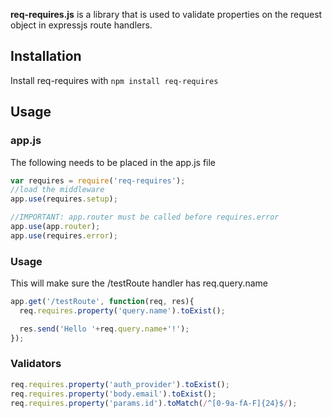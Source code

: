 **req-requires.js** is a library that is used to validate properties on the request object in expressjs route handlers.

## Installation

Install req-requires with `npm install req-requires`

## Usage

### app.js
The following needs to be placed in the app.js file
```javascript
var requires = require('req-requires');
//load the middleware
app.use(requires.setup);

//IMPORTANT: app.router must be called before requires.error
app.use(app.router);
app.use(requires.error);
```

### Usage

This will make sure the /testRoute handler has req.query.name
```javascript
app.get('/testRoute', function(req, res){
  req.requires.property('query.name').toExist();

  res.send('Hello '+req.query.name+'!');
});
```

### Validators
```javascript
req.requires.property('auth_provider').toExist();
req.requires.property('body.email').toExist();
req.requires.property('params.id').toMatch(/^[0-9a-fA-F]{24}$/);
```
